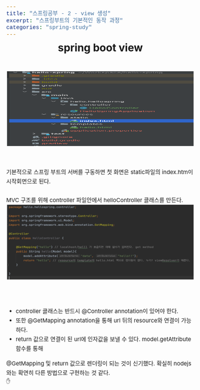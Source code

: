 ```yaml
---
title: "스프링공부 - 2 - view 생성"
excerpt: "스프링부트의 기본적인 동작 과정"
categories: "spring-study"
---
```


<style>
code {
  font-family: Consolas,"courier new";
  color: crimson;
  background-color: #f1f1f1;
  padding: 2px;
  font-size: 105%;
}
</style>

<div style = "font-size: 28px; line-height: 25px;">
<center><strong>spring boot view</strong></center><br><br>
</div>

<div style = "font-size: 15px; line-height: 25px; text-align: left">

<center><img src = "\assets\images\index.png"  border=0 width = "500" height = "200"></center><br><br>
기본적으로 스프링 부트의 서버를 구동하면 첫 화면은 static파일의 index.htm이 시작회면으로 된다. <br><br>
MVC 구조를 위해 controller 파일안에서 helloController 클래스를 만든다.
<center><img src = "\assets\images\hellocontroller.png"  border=0 width = "500" height = "200"></center><br><br>
<ul>
<li>controller 클래스는 반드시 @Controller annotation이 있어야 한다.</li>
<li>또한 @GetMapping annotation을 통해 url 뒤의 resource와 연결이 가능하다.</li>
<li>return 값으로 연결이 된 url에 인자값을 보낼 수 있다. model.getAttribute 함수를 통해</li>
</ul>
@GetMapping 및 return 값으로 렌더링이 되는 것이 신기했다. 확실히 nodejs와는 확연히 다른 방법으로 구현하는 것 같다. 
</div>
&#9995;